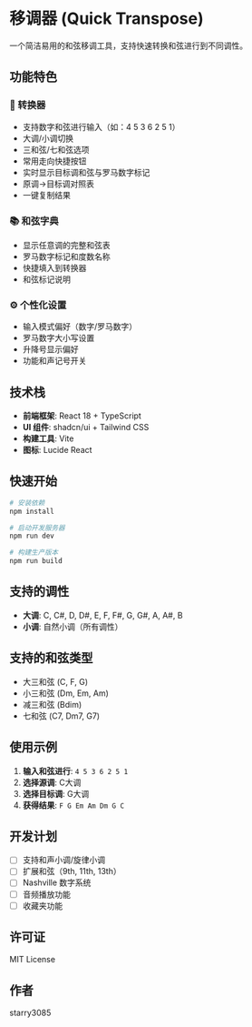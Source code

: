 # 移调器 (Quick Transpose)

一个简洁易用的和弦移调工具，支持快速转换和弦进行到不同调性。

## 功能特色

### 🎵 转换器
- 支持数字和弦进行输入（如：4 5 3 6 2 5 1）
- 大调/小调切换
- 三和弦/七和弦选项
- 常用走向快捷按钮
- 实时显示目标调和弦与罗马数字标记
- 原调→目标调对照表
- 一键复制结果

### 📚 和弦字典
- 显示任意调的完整和弦表
- 罗马数字标记和度数名称
- 快捷填入到转换器
- 和弦标记说明

### ⚙️ 个性化设置
- 输入模式偏好（数字/罗马数字）
- 罗马数字大小写设置
- 升降号显示偏好
- 功能和声记号开关

## 技术栈

- **前端框架**: React 18 + TypeScript
- **UI 组件**: shadcn/ui + Tailwind CSS
- **构建工具**: Vite
- **图标**: Lucide React

## 快速开始

```bash
# 安装依赖
npm install

# 启动开发服务器
npm run dev

# 构建生产版本
npm run build
```

## 支持的调性

- **大调**: C, C#, D, D#, E, F, F#, G, G#, A, A#, B
- **小调**: 自然小调（所有调性）

## 支持的和弦类型

- 大三和弦 (C, F, G)
- 小三和弦 (Dm, Em, Am)
- 减三和弦 (Bdim)
- 七和弦 (C7, Dm7, G7)

## 使用示例

1. **输入和弦进行**: `4 5 3 6 2 5 1`
2. **选择源调**: C大调
3. **选择目标调**: G大调
4. **获得结果**: `F G Em Am Dm G C`

## 开发计划

- [ ] 支持和声小调/旋律小调
- [ ] 扩展和弦（9th, 11th, 13th）
- [ ] Nashville 数字系统
- [ ] 音频播放功能
- [ ] 收藏夹功能

## 许可证

MIT License

## 作者

starry3085
